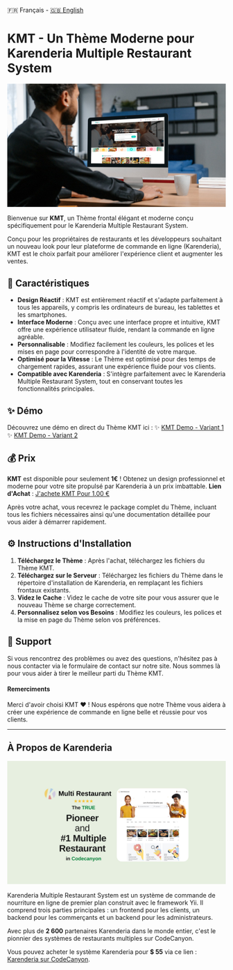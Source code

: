 🇫🇷 Français - [🇬🇧 English](README.md)
# KMT - Un Thème Moderne pour Karenderia Multiple Restaurant System
<img src="/images/Nadeats x Karenderia.png">

Bienvenue sur **KMT**, un Thème frontal élégant et moderne conçu spécifiquement pour le Karenderia Multiple Restaurant System. 

Conçu pour les propriétaires de restaurants et les développeurs souhaitant un nouveau look pour leur plateforme de commande en ligne (Karenderia), KMT est le choix parfait pour améliorer l'expérience client et augmenter les ventes.

## 🎨 Caractéristiques

- **Design Réactif** : KMT est entièrement réactif et s'adapte parfaitement à tous les appareils, y compris les ordinateurs de bureau, les tablettes et les smartphones.
- **Interface Moderne** : Conçu avec une interface propre et intuitive, KMT offre une expérience utilisateur fluide, rendant la commande en ligne agréable.
- **Personnalisable** : Modifiez facilement les couleurs, les polices et les mises en page pour correspondre à l'identité de votre marque.
- **Optimisé pour la Vitesse** : Le Thème est optimisé pour des temps de chargement rapides, assurant une expérience fluide pour vos clients.
- **Compatible avec Karenderia** : S'intègre parfaitement avec le Karenderia Multiple Restaurant System, tout en conservant toutes les fonctionnalités principales.

## ✨ Démo

Découvrez une démo en direct du Thème KMT ici : 
✨ [KMT Demo - Variant 1](https://www.nadeats.fr)
✨ [KMT Demo - Variant 2](https://www.nadeat.fr)

## 💰 Prix

**KMT** est disponible pour seulement **1€** ! 
Obtenez un design professionnel et moderne pour votre site propulsé par Karenderia à un prix imbattable. **Lien d'Achat** : [J'achete KMT Pour 1.00 €](https://buy.stripe.com/7sIcNU8as7AB3e06p9)

Après votre achat, vous recevrez le package complet du Thème, incluant tous les fichiers nécessaires ainsi qu'une documentation détaillée pour vous aider à démarrer rapidement.

## ⚙️ Instructions d'Installation

1. **Téléchargez le Thème** : Après l'achat, téléchargez les fichiers du Thème KMT.
2. **Téléchargez sur le Serveur** : Téléchargez les fichiers du Thème dans le répertoire d'installation de Karenderia, en remplaçant les fichiers frontaux existants.
3. **Videz le Cache** : Videz le cache de votre site pour vous assurer que le nouveau Thème se charge correctement.
4. **Personnalisez selon vos Besoins** : Modifiez les couleurs, les polices et la mise en page du Thème selon vos préférences.

## 💬 Support

Si vous rencontrez des problèmes ou avez des questions, n'hésitez pas à nous contacter via le formulaire de contact sur notre site. Nous sommes là pour vous aider à tirer le meilleur parti du Thème KMT.

#### Remerciments

Merci d'avoir choisi KMT ❤️ ! Nous espérons que notre Thème vous aidera à créer une expérience de commande en ligne belle et réussie pour vos clients.

---

## À Propos de Karenderia
<img src="/images/Karenderia.jpg">

Karenderia Multiple Restaurant System est un système de commande de nourriture en ligne de premier plan construit avec le framework Yii. Il comprend trois parties principales : un frontend pour les clients, un backend pour les commerçants et un backend pour les administrateurs. 

Avec plus de **2 600** partenaires Karenderia dans le monde entier, c'est le pionnier des systèmes de restaurants multiples sur CodeCanyon. 

Vous pouvez acheter le système Karenderia pour **$ 55** via ce lien : [Karenderia sur CodeCanyon](https://codecanyon.net/item/karenderia-multiple-restaurant-system/9118694).
